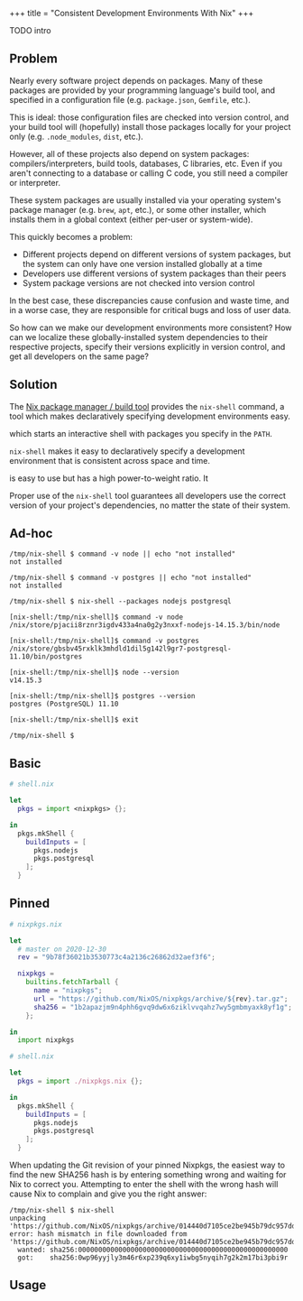 +++
title = "Consistent Development Environments With Nix"
+++

TODO intro

## Problem

Nearly every software project depends on packages. Many of these packages are
provided by your programming language's build tool, and specified in a
configuration file (e.g. `package.json`, `Gemfile`, etc.).

This is ideal: those configuration files are checked into version control, and
your build tool will (hopefully) install those packages locally for your project
only (e.g. `.node_modules`, `dist`, etc.).

However, all of these projects also depend on system packages:
compilers/interpreters, build tools, databases, C libraries, etc. Even if you
aren't connecting to a database or calling C code, you still need a compiler or
interpreter.

These system packages are usually installed via your operating system's package
manager (e.g. `brew`, `apt`, etc.), or some other installer, which installs them
in a global context (either per-user or system-wide).

This quickly becomes a problem:

- Different projects depend on different versions of system packages, but the
system can only have one version installed globally at a time
- Developers use different versions of system packages than their peers
- System package versions are not checked into version control

In the best case, these discrepancies cause confusion and waste time, and in a
worse case, they are responsible for critical bugs and loss of user data.

So how can we make our development environments more consistent? How can we
localize these globally-installed system dependencies to their respective
projects, specify their versions explicitly in version control, and get all
developers on the same page?

## Solution

The [Nix package manager / build tool][nix] provides the `nix-shell` command,
a tool which makes declaratively specifying development environments easy.

which starts an interactive shell with packages you specify in the `PATH`.

`nix-shell` makes it
easy to declaratively specify a development environment that is consistent
across space and time.

is easy to use but has a high power-to-weight ratio. It 

Proper use of the `nix-shell` tool guarantees all developers use the correct
version of your project's dependencies, no matter the state of their system.


## Ad-hoc

```shell
/tmp/nix-shell $ command -v node || echo "not installed"
not installed

/tmp/nix-shell $ command -v postgres || echo "not installed"
not installed

/tmp/nix-shell $ nix-shell --packages nodejs postgresql

[nix-shell:/tmp/nix-shell]$ command -v node
/nix/store/pjacii8rznr3igdv433a4na0g2y3nxxf-nodejs-14.15.3/bin/node

[nix-shell:/tmp/nix-shell]$ command -v postgres
/nix/store/gbsbv45rxklk3mhdld1dil5g142l9gr7-postgresql-11.10/bin/postgres

[nix-shell:/tmp/nix-shell]$ node --version
v14.15.3

[nix-shell:/tmp/nix-shell]$ postgres --version
postgres (PostgreSQL) 11.10

[nix-shell:/tmp/nix-shell]$ exit

/tmp/nix-shell $
```

## Basic

```nix
# shell.nix

let
  pkgs = import <nixpkgs> {};

in
  pkgs.mkShell {
    buildInputs = [
      pkgs.nodejs
      pkgs.postgresql
    ];
  }
```

## Pinned

```nix
# nixpkgs.nix

let
  # master on 2020-12-30
  rev = "9b78f36021b3530773c4a2136c26862d32aef3f6";

  nixpkgs =
    builtins.fetchTarball {
      name = "nixpkgs";
      url = "https://github.com/NixOS/nixpkgs/archive/${rev}.tar.gz";
      sha256 = "1b2apazjm9n4phh6gvq9dw6x6ziklvvqahz7wy5gmbmyaxk8yf1g";
    };

in
  import nixpkgs
```

```nix
# shell.nix

let
  pkgs = import ./nixpkgs.nix {};

in
  pkgs.mkShell {
    buildInputs = [
      pkgs.nodejs
      pkgs.postgresql
    ];
  }
```

When updating the Git revision of your pinned Nixpkgs, the easiest way to
find the new SHA256 hash is by entering something wrong and waiting for Nix to
correct you. Attempting to enter the shell with the wrong hash will cause Nix to
complain and give you the right answer:

```
/tmp/nix-shell $ nix-shell
unpacking 'https://github.com/NixOS/nixpkgs/archive/014440d7105ce2be945b79dc957dd08720a9c029.tar.gz'...
error: hash mismatch in file downloaded from 'https://github.com/NixOS/nixpkgs/archive/014440d7105ce2be945b79dc957dd08720a9c029.tar.gz':
  wanted: sha256:0000000000000000000000000000000000000000000000000000
  got:    sha256:0wp96yyjly3m46r6xp239q6xy1iwbg5nyqih7g2k2m17bi3pbi9r
```

## Usage

[nix]: https://nixos.org
